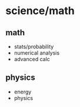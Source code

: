# science/math
## math
- stats/probability
- numerical analysis
- advanced calc
## physics
- energy
- physics
